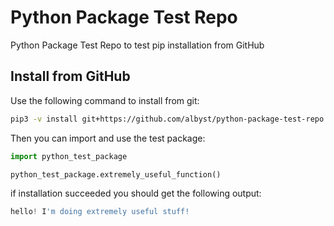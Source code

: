 # Python Package Test Repo
Python Package Test Repo to test pip installation from GitHub

## Install from GitHub
Use the following command to install from git:

```bash
pip3 -v install git+https://github.com/albyst/python-package-test-repo
```

Then you can import and use the test package:

```python
import python_test_package

python_test_package.extremely_useful_function()
```

if installation succeeded you should get the following output:

```python
hello! I'm doing extremely useful stuff!
```
